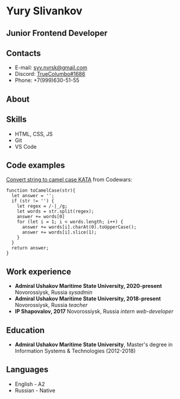 # Yury Slivankov
## Junior Frontend Developer
## Contacts
* E-mail: syv.nvrsk@gmail.com
* Discord: [TrueColumbo#1686](https://discordapp.com/users/686530340503683135/ "link to Discord profile")
* Phone: +7(999)630-51-55
## About
<!-- TODO: some information about me -->
## Skills
* HTML, CSS, JS
* Git
* VS Code
## Code examples
[Convert string to camel case KATA](https://www.codewars.com/kata/517abf86da9663f1d2000003 "link to Codewars KATA") from Codewars:
```
function toCamelCase(str){
  let answer = '';
  if (str != '') {
    let regex = /-|_/g;
    let words = str.split(regex);
    answer += words[0]
    for (let i = 1; i < words.length; i++) {
      answer += words[i].charAt(0).toUpperCase();
      answer += words[i].slice(1);
    }
  }
  return answer;
}
```
## Work experience
* __Admiral Ushakov Maritime State University, 2020-present__
Novorossiysk, Russia
_sysadmin_
* __Admiral Ushakov Maritime State University, 2018-present__
Novorossiysk, Russia
_teacher_
* __IP Shapovalov, 2017__
Novorossiysk, Russia
_intern web-developer_
## Education
* __Admiral Ushakov Maritime State University__, Master's degree in Information Systems & Technologies (2012-2018)
## Languages
* English - A2
* Russian - Native